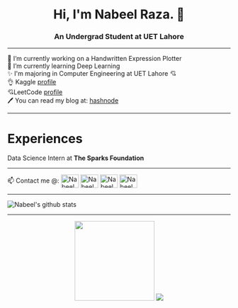 
<h1 align="center">Hi, I'm Nabeel Raza. 👋</h1>
<h3 align="center"> An Undergrad Student at UET Lahore</h3>
<hr>

🔭 I’m currently working on a Handwritten Expression Plotter<br>
🌱 I’m currently learning Deep Learning<br>
✨ I'm majoring in Computer Engineering at UET Lahore 💘<br>
👌 Kaggle [profile](https://www.kaggle.com/nabeelraza) <br>
💘LeetCode [profile](https://leetcode.com/nabeelraza/) <br>
🖊 You can read my blog at: [hashnode](https://nabeel.hashnode.dev/) <br>

<hr>

# Experiences #
  Data Science Intern at **The Sparks Foundation**
<hr>

📫 Contact me @: 
 <a href="http://www.twitter.com/nabeel_raza" target="blank"><img align="center" src="https://cdn.jsdelivr.net/npm/simple-icons@3.0.1/icons/twitter.svg" alt="Nabeel Raza" height="30" width="40" /></a>
 <a href="https://www.linkedin.com/in/nabeelraza-7/" target="blank"><img align="center" src="https://cdn.jsdelivr.net/npm/simple-icons@3.0.1/icons/linkedin.svg" alt="Nabeel Raza" height="30" width="40" /></a>
 <a href="http://www.facebook.com/nabeelraza512" target="blank"><img align="center" src="https://cdn.jsdelivr.net/npm/simple-icons@3.0.1/icons/facebook.svg" alt="Nabeel Raza" height="30" width="40" /></a>
 <a href="https://www.instagram.com/nabeel_raza_7/" target="blank"><img align="center" src="https://cdn.jsdelivr.net/npm/simple-icons@3.0.1/icons/instagram.svg" alt="Nabeel Raza" height="30" width="40" /></a>
<hr>

![Nabeel's github stats](https://github-readme-stats.vercel.app/api?username=nabeelraza-7&show_icons=true&theme=radical&count_private=true)
<hr>

<p align="center">
    <img height="180em" src="https://github-readme-streak-stats.herokuapp.com/?user=nabeelraza-7&theme=dark&hide_border=true&background=0D1117&stroke=0000&count_private=true&include_all_commits=true" />
    <img src="https://activity-graph.herokuapp.com/graph?username=nabeelraza-7&count_private=true&hide_border=true&bg_color=0d1117&theme=github" />
  </p>
